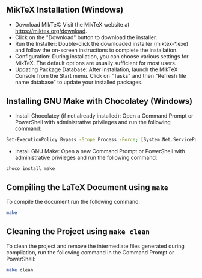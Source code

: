 ## MikTeX Installation (Windows)
- Download MikTeX: Visit the MikTeX website at https://miktex.org/download.
- Click on the "Download" button to download the installer.
- Run the Installer: Double-click the downloaded installer (miktex-*.exe) and follow the on-screen instructions to complete the installation.
- Configuration: During installation, you can choose various settings for MikTeX. The default options are usually sufficient for most users.
- Updating Package Database: After installation, launch the MikTeX Console from the Start menu. Click on "Tasks" and then "Refresh file name database" to update your installed packages.

## Installing GNU Make with Chocolatey (Windows)
- Install Chocolatey (if not already installed):
Open a Command Prompt or PowerShell with administrative privileges and run the following command:
```sh
Set-ExecutionPolicy Bypass -Scope Process -Force; [System.Net.ServicePointManager]::SecurityProtocol = [System.Net.ServicePointManager]::SecurityProtocol -bor 3072; iex ((New-Object System.Net.WebClient).DownloadString('https://community.chocolatey.org/install.ps1'))
```

- Install GNU Make:
Open a new Command Prompt or PowerShell with administrative privileges and run the following command:
```sh
choco install make
```

## Compiling the LaTeX Document using `make`

To compile the document run the following command:
```sh
make
```

## Cleaning the Project using `make clean`
To clean the project and remove the intermediate files generated during compilation, run the following command in the Command Prompt or PowerShell:
```sh
make clean
```
